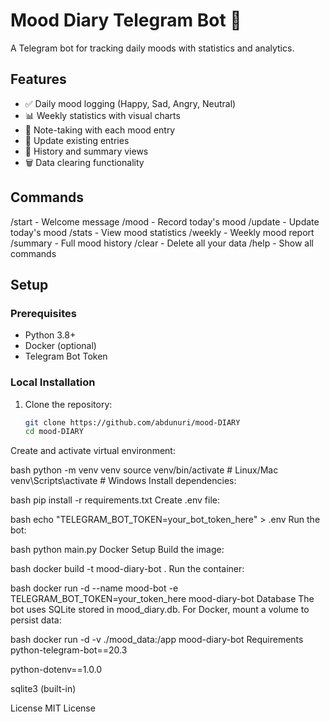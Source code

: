 # Mood Diary Telegram Bot 🌟

A Telegram bot for tracking daily moods with statistics and analytics.

## Features

- ✅ Daily mood logging (Happy, Sad, Angry, Neutral)
- 📊 Weekly statistics with visual charts
- 📝 Note-taking with each mood entry
- 🔄 Update existing entries
- 📅 History and summary views
- 🗑️ Data clearing functionality

## Commands
/start - Welcome message
/mood - Record today's mood
/update - Update today's mood
/stats - View mood statistics
/weekly - Weekly mood report
/summary - Full mood history
/clear - Delete all your data
/help - Show all commands


## Setup

### Prerequisites

- Python 3.8+
- Docker (optional)
- Telegram Bot Token

### Local Installation

1. Clone the repository:
   ```bash
   git clone https://github.com/abdunuri/mood-DIARY
   cd mood-DIARY
Create and activate virtual environment:

bash
python -m venv venv
source venv/bin/activate  # Linux/Mac
venv\Scripts\activate    # Windows
Install dependencies:

bash
pip install -r requirements.txt
Create .env file:

bash
echo "TELEGRAM_BOT_TOKEN=your_bot_token_here" > .env
Run the bot:

bash
python main.py
Docker Setup
Build the image:

bash
docker build -t mood-diary-bot .
Run the container:

bash
docker run -d --name mood-bot -e TELEGRAM_BOT_TOKEN=your_token_here mood-diary-bot
Database
The bot uses SQLite stored in mood_diary.db. For Docker, mount a volume to persist data:

bash
docker run -d -v ./mood_data:/app mood-diary-bot
Requirements
python-telegram-bot==20.3

python-dotenv==1.0.0

sqlite3 (built-in)

License
MIT License

